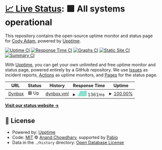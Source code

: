 # [📈 Live Status](https://status.dynbox.co): <!--live status--> **🟩 All systems operational**

This repository contains the open-source uptime monitor and status page for [Cody Adam](codya.dev), powered by [Upptime](https://github.com/upptime/upptime).

[![Uptime CI](https://github.com/codyadam/dynbox-status/workflows/Uptime%20CI/badge.svg)](https://github.com/codyadam/dynbox-status/actions?query=workflow%3A%22Uptime+CI%22)
[![Response Time CI](https://github.com/codyadam/dynbox-status/workflows/Response%20Time%20CI/badge.svg)](https://github.com/codyadam/dynbox-status/actions?query=workflow%3A%22Response+Time+CI%22)
[![Graphs CI](https://github.com/codyadam/dynbox-status/workflows/Graphs%20CI/badge.svg)](https://github.com/codyadam/dynbox-status/actions?query=workflow%3A%22Graphs+CI%22)
[![Static Site CI](https://github.com/codyadam/dynbox-status/workflows/Static%20Site%20CI/badge.svg)](https://github.com/codyadam/dynbox-status/actions?query=workflow%3A%22Static+Site+CI%22)
[![Summary CI](https://github.com/codyadam/dynbox-status/workflows/Summary%20CI/badge.svg)](https://github.com/codyadam/dynbox-status/actions?query=workflow%3A%22Summary+CI%22)

With [Upptime](https://upptime.js.org), you can get your own unlimited and free uptime monitor and status page, powered entirely by a GitHub repository. We use [Issues](https://github.com/codyadam/dynbox-status/issues) as incident reports, [Actions](https://github.com/codyadam/dynbox-status/actions) as uptime monitors, and [Pages](https://status.dynbox.co) for the status page.

<!--start: status pages-->
<!-- This summary is generated by Upptime (https://github.com/upptime/upptime) -->
<!-- Do not edit this manually, your changes will be overwritten -->
<!-- prettier-ignore -->
| URL | Status | History | Response Time | Uptime |
| --- | ------ | ------- | ------------- | ------ |
| <img alt="" src="https://icons.duckduckgo.com/ip3/dynbox.co.ico" height="13"> [Dynbox](https://dynbox.co) | 🟩 Up | [dynbox.yml](https://github.com/CodyAdam/dynbox-status/commits/HEAD/history/dynbox.yml) | <details><summary><img alt="Response time graph" src="./graphs/dynbox/response-time-week.png" height="20"> 1361ms</summary><br><a href="https://status.dynbox.co/history/dynbox"><img alt="Response time 1295" src="https://img.shields.io/endpoint?url=https%3A%2F%2Fraw.githubusercontent.com%2FCodyAdam%2Fdynbox-status%2FHEAD%2Fapi%2Fdynbox%2Fresponse-time.json"></a><br><a href="https://status.dynbox.co/history/dynbox"><img alt="24-hour response time 1347" src="https://img.shields.io/endpoint?url=https%3A%2F%2Fraw.githubusercontent.com%2FCodyAdam%2Fdynbox-status%2FHEAD%2Fapi%2Fdynbox%2Fresponse-time-day.json"></a><br><a href="https://status.dynbox.co/history/dynbox"><img alt="7-day response time 1361" src="https://img.shields.io/endpoint?url=https%3A%2F%2Fraw.githubusercontent.com%2FCodyAdam%2Fdynbox-status%2FHEAD%2Fapi%2Fdynbox%2Fresponse-time-week.json"></a><br><a href="https://status.dynbox.co/history/dynbox"><img alt="30-day response time 1295" src="https://img.shields.io/endpoint?url=https%3A%2F%2Fraw.githubusercontent.com%2FCodyAdam%2Fdynbox-status%2FHEAD%2Fapi%2Fdynbox%2Fresponse-time-month.json"></a><br><a href="https://status.dynbox.co/history/dynbox"><img alt="1-year response time 1295" src="https://img.shields.io/endpoint?url=https%3A%2F%2Fraw.githubusercontent.com%2FCodyAdam%2Fdynbox-status%2FHEAD%2Fapi%2Fdynbox%2Fresponse-time-year.json"></a></details> | <details><summary><a href="https://status.dynbox.co/history/dynbox">100.00%</a></summary><a href="https://status.dynbox.co/history/dynbox"><img alt="All-time uptime 100.00%" src="https://img.shields.io/endpoint?url=https%3A%2F%2Fraw.githubusercontent.com%2FCodyAdam%2Fdynbox-status%2FHEAD%2Fapi%2Fdynbox%2Fuptime.json"></a><br><a href="https://status.dynbox.co/history/dynbox"><img alt="24-hour uptime 100.00%" src="https://img.shields.io/endpoint?url=https%3A%2F%2Fraw.githubusercontent.com%2FCodyAdam%2Fdynbox-status%2FHEAD%2Fapi%2Fdynbox%2Fuptime-day.json"></a><br><a href="https://status.dynbox.co/history/dynbox"><img alt="7-day uptime 100.00%" src="https://img.shields.io/endpoint?url=https%3A%2F%2Fraw.githubusercontent.com%2FCodyAdam%2Fdynbox-status%2FHEAD%2Fapi%2Fdynbox%2Fuptime-week.json"></a><br><a href="https://status.dynbox.co/history/dynbox"><img alt="30-day uptime 100.00%" src="https://img.shields.io/endpoint?url=https%3A%2F%2Fraw.githubusercontent.com%2FCodyAdam%2Fdynbox-status%2FHEAD%2Fapi%2Fdynbox%2Fuptime-month.json"></a><br><a href="https://status.dynbox.co/history/dynbox"><img alt="1-year uptime 100.00%" src="https://img.shields.io/endpoint?url=https%3A%2F%2Fraw.githubusercontent.com%2FCodyAdam%2Fdynbox-status%2FHEAD%2Fapi%2Fdynbox%2Fuptime-year.json"></a></details>

<!--end: status pages-->

[**Visit our status website →**](https://status.dynbox.co)

## 📄 License

- Powered by: [Upptime](https://github.com/upptime/upptime)
- Code: [MIT](./LICENSE) © [Anand Chowdhary](https://anandchowdhary.com), supported by [Pabio](https://pabio.com)
- Data in the `./history` directory: [Open Database License](https://opendatacommons.org/licenses/odbl/1-0/)
